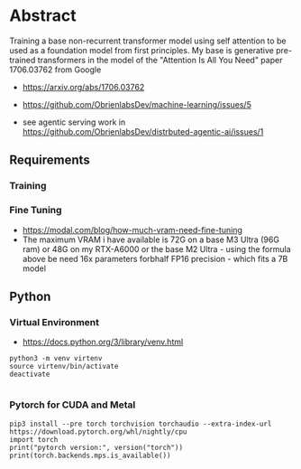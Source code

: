 # Abstract
Training a base non-recurrent transformer model using self attention to be used as a foundation model from first principles.  My base is generative pre-trained transformers in the model of the "Attention Is All You Need" paper 1706.03762 from Google 
- https://arxiv.org/abs/1706.03762
- https://github.com/ObrienlabsDev/machine-learning/issues/5

- see agentic serving work in https://github.com/ObrienlabsDev/distrbuted-agentic-ai/issues/1
## Requirements
### Training
### Fine Tuning
- https://modal.com/blog/how-much-vram-need-fine-tuning
- The maximum VRAM i have available is 72G on a base M3 Ultra (96G ram) or 48G on my RTX-A6000 or the base M2 Ultra - using the formula above be need 16x parameters forbhalf FP16 precision - which fits a 7B model
## Python
### Virtual Environment
- https://docs.python.org/3/library/venv.html

```
python3 -m venv virtenv         
source virtenv/bin/activate
deactivate           
 
```
### Pytorch for CUDA and Metal
```
pip3 install --pre torch torchvision torchaudio --extra-index-url https://download.pytorch.org/whl/nightly/cpu
import torch
print("pytorch version:", version("torch"))
print(torch.backends.mps.is_available())
```
